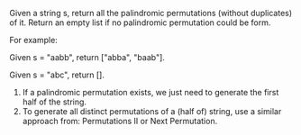 Given a string s, return all the palindromic permutations (without duplicates) of it. Return an empty list if no palindromic permutation could be form.

For example:

Given s = "aabb", return ["abba", "baab"].

Given s = "abc", return [].

1. If a palindromic permutation exists, we just need to generate the first half of the string.
2. To generate all distinct permutations of a (half of) string, use a similar approach from: Permutations II or Next Permutation.